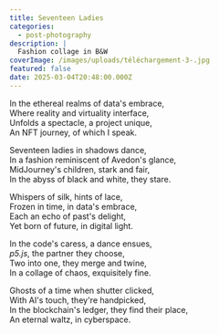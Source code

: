 ```yaml
---
title: Seventeen Ladies
categories:
  - post-photography
description: |
  Fashion collage in B&W
coverImage: /images/uploads/téléchargement-3-.jpg
featured: false
date: 2025-03-04T20:48:00.000Z
---
```

In the ethereal realms of data's embrace,  
Where reality and virtuality interface,  
Unfolds a spectacle, a project unique,  
An NFT journey, of which I speak.  

Seventeen ladies in shadows dance,  
In a fashion reminiscent of Avedon's glance,  
MidJourney's children, stark and fair,  
In the abyss of black and white, they stare.  

Whispers of silk, hints of lace,  
Frozen in time, in data's embrace,  
Each an echo of past's delight,  
Yet born of future, in digital light.  

In the code's caress, a dance ensues,  
*p5.js*, the partner they choose,  
Two into one, they merge and twine,  
In a collage of chaos, exquisitely fine.  

Ghosts of a time when shutter clicked,  
With AI's touch, they're handpicked,  
In the blockchain's ledger, they find their place,  
An eternal waltz, in cyberspace.
